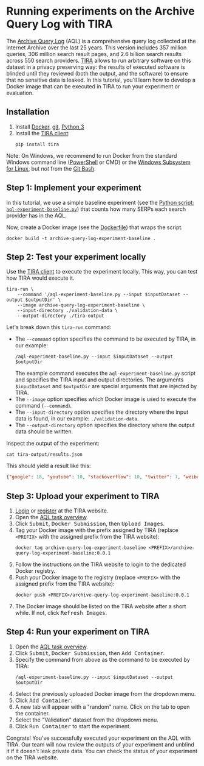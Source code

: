 # Running experiments on the Archive Query Log with TIRA

The [Archive Query Log](..) (AQL) is a comprehensive query log collected at the Internet Archive over the last 25 years. This version includes 357 million queries, 306 million search result pages, and 2.6 billion search results across 550 search providers. [TIRA](https://tira.io) allows to run arbitrary software on this dataset in a privacy preserving way: the results of executed software is blinded until they reviewed (both the output, and the software) to ensure that no sensitive data is leaked. In this tutorial, you'll learn how to develop a Docker image that can be executed in TIRA to run your experiment or evaluation.

## Installation

1. Install [Docker](https://docs.docker.com/get-docker/), [git](https://git-scm.com/downloads), [Python 3](https://python.org/downloads/)
2. Install the [TIRA client](https://pypi.org/project/tira/):
    ```shell
    pip install tira
    ```

Note: On Windows, we recommend to run Docker from the standard Windows command line ([PowerShell](https://microsoft.com/powershell) or CMD) or the [Windows Subsystem for Linux](https://learn.microsoft.com/en-us/windows/wsl/), but _not_ from the [Git Bash](https://gitforwindows.org/#bash).

## Step 1: Implement your experiment

In this tutorial, we use a simple baseline experiment (see the [Python script: `aql-experiment-baseline.py`](aql-experiment-baseline.py)) that counts how many SERPs each search provider has in the AQL.

Now, create a Docker image (see the [Dockerfile](Dockerfile)) that wraps the script.

```shell
docker build -t archive-query-log-experiment-baseline .
```

## Step 2: Test your experiment locally

Use the [TIRA client](https://pypi.org/project/tira/) to execute the experiment locally.
This way, you can test how TIRA would execute it.

```shell
tira-run \
    --command '/aql-experiment-baseline.py --input $inputDataset --output $outputDir' \
    --image archive-query-log-experiment-baseline \
    --input-directory ./validation-data \
    --output-directory ./tira-output
```

Let's break down this `tira-run` command:
- The `--command` option specifies the command to be executed by TIRA, in our example:
    ```shell
    /aql-experiment-baseline.py --input $inputDataset --output $outputDir
    ```
  The example command executes the `aql-experiment-baseline.py` script and specifies the TIRA input and output directories. The arguments `$inputDataset` and `$outputDir` are special arguments that are injected by TIRA.
- The `--image` option specifies which Docker image is used to execute the command (`--command`).
- The `--input-directory` option specifies the directory where the input data is found, in our example: `./validation-data`.
- The `--output-directory` option specifies the directory where the output data should be written.

Inspect the output of the experiment:

```shell
cat tira-output/results.json
```

This should yield a result like this:

```json
{"google": 18, "youtube": 10, "stackoverflow": 10, "twitter": 7, "weibo": 1, "facebook": 1, "sogou": 1, "baidu": 1, "bing": 1}
```

## Step 3: Upload your experiment to TIRA

1. [Login](https://tira.io/login) or [register](https://tira.io/signup) at the TIRA website.
2. Open the [AQL task overview](https://tira.io/task/archive-query-log).
3. Click <kbd>Submit</kbd>, <kbd>Docker Submission</kbd>, then <kbd>Upload Images</kbd>.
4. Tag your Docker image with the prefix assigned by TIRA (replace `<PREFIX>` with the assigned prefix from the TIRA website):
    ```shell
    docker tag archive-query-log-experiment-baseline <PREFIX>/archive-query-log-experiment-baseline:0.0.1
    ```
5. Follow the instructions on the TIRA website to login to the dedicated Docker registry.
6. Push your Docker image to the registry (replace `<PREFIX>` with the assigned prefix from the TIRA website):
    ```shell
    docker push <PREFIX>/archive-query-log-experiment-baseline:0.0.1
    ```
7. The Docker image should be listed on the TIRA website after a short while. If not, click <kbd>Refresh Images</kbd>.

## Step 4: Run your experiment on TIRA

1. Open the [AQL task overview](https://tira.io/task/archive-query-log).
2. Click <kbd>Submit</kbd>, <kbd>Docker Submission</kbd>, then <kbd>Add Container</kbd>.
3. Specify the command from above as the command to be executed by TIRA:
    ```shell
    /aql-experiment-baseline.py --input $inputDataset --output $outputDir
    ```
4. Select the previously uploaded Docker image from the dropdown menu.
5. Click <kbd>Add Container</kbd>.
6. A new tab will appear with a "random" name. Click on the tab to open the container.
7. Select the "Validation" dataset from the dropdown menu.
8. Click <kbd>Run Container</kbd> to start the experiment. 
 
Congrats! You've successfully executed your experiment on the AQL with TIRA. 
Our team will now review the outputs of your experiment and unblind it if it doesn't leak private data. You can check the status of your experiment on the TIRA website.
